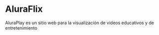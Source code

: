 # AluraFlix
AluraPlay es un sitio web para la visualización de videos educativos y de entretenimiento
